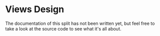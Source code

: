 # Views Design

The documentation of this split has not been written yet, but feel free to
take a look at the source code to see what it's all about.

